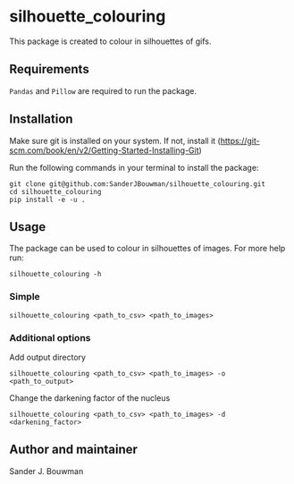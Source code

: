 # silhouette_colouring
This package is created to colour in silhouettes of gifs.

## Requirements
`Pandas` and `Pillow` are required to run the package.

## Installation

Make sure git is installed on your system. If not, install it (https://git-scm.com/book/en/v2/Getting-Started-Installing-Git)

Run the following commands in your terminal to install the package:
```shell 
git clone git@github.com:SanderJBouwman/silhouette_colouring.git
cd silhouette_colouring
pip install -e -u .
```

## Usage
The package can be used to colour in silhouettes of images.
For more help run: 
```shell
silhouette_colouring -h
```

### Simple  
```shell
silhouette_colouring <path_to_csv> <path_to_images>
```

### Additional options 
Add output directory
```shell
silhouette_colouring <path_to_csv> <path_to_images> -o <path_to_output>
```

Change the darkening factor of the nucleus
```shell
silhouette_colouring <path_to_csv> <path_to_images> -d <darkening_factor>
```

## Author and maintainer
Sander J. Bouwman

